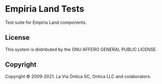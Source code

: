 ﻿# Empiria Land Tests

Test suite for Empiria Land components.

## License

This system is distributed by the GNU AFFERO GENERAL PUBLIC LICENSE.

## Copyright

Copyright © 2009-2021. La Vía Óntica SC, Ontica LLC and colaborators.

